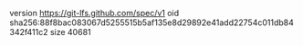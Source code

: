 version https://git-lfs.github.com/spec/v1
oid sha256:88f8bac083067d5255515b5af135e8d29892e41add22754c011db84342f411c2
size 40681
